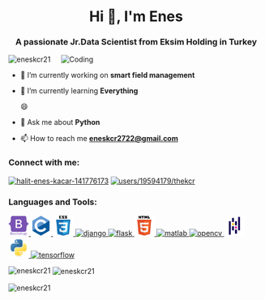 <h1 align="center">Hi 👋, I'm Enes</h1>
<h3 align="center">A passionate Jr.Data Scientist from Eksim Holding in Turkey</h3>
<img align="right" alt="Coding" width="400" src="https://i.gifer.com/origin/c5/c5056fe916b043776e98d6149847ffbd.gif"/></a>

<p align="left"> <img src="https://komarev.com/ghpvc/?username=eneskcr21&label=Profile%20views&color=0e75b6&style=flat" alt="eneskcr21" /> </p>

- 🔭 I’m currently working on **smart field management**

- 🌱 I’m currently learning **Everything** <p>&#128516;</p>

- 💬 Ask me about **Python**

- 📫 How to reach me **eneskcr2722@gmail.com**

<h3 align="left">Connect with me:</h3>
<p align="left">
<a href="https://linkedin.com/in/halit-enes-kacar-141776173" target="blank"><img align="center" src="https://raw.githubusercontent.com/rahuldkjain/github-profile-readme-generator/master/src/images/icons/Social/linked-in-alt.svg" alt="halit-enes-kacar-141776173" height="30" width="40" /></a>
<a href="https://stackoverflow.com/users/19594179/thekcr" target="blank"><img align="center" src="https://raw.githubusercontent.com/rahuldkjain/github-profile-readme-generator/master/src/images/icons/Social/stack-overflow.svg" alt="users/19594179/thekcr" height="30" width="40" /></a>
</p>

<h3 align="left">Languages and Tools:</h3>
<p align="left"> <a href="https://getbootstrap.com" target="_blank" rel="noreferrer"> <img src="https://raw.githubusercontent.com/devicons/devicon/master/icons/bootstrap/bootstrap-plain-wordmark.svg" alt="bootstrap" width="40" height="40"/> </a> <a href="https://www.cprogramming.com/" target="_blank" rel="noreferrer"> <img src="https://raw.githubusercontent.com/devicons/devicon/master/icons/c/c-original.svg" alt="c" width="40" height="40"/> </a> <a href="https://www.w3schools.com/css/" target="_blank" rel="noreferrer"> <img src="https://raw.githubusercontent.com/devicons/devicon/master/icons/css3/css3-original-wordmark.svg" alt="css3" width="40" height="40"/> </a> <a href="https://www.djangoproject.com/" target="_blank" rel="noreferrer"> <img src="https://cdn.worldvectorlogo.com/logos/django.svg" alt="django" width="40" height="40"/> </a> <a href="https://flask.palletsprojects.com/" target="_blank" rel="noreferrer"> <img src="https://www.vectorlogo.zone/logos/pocoo_flask/pocoo_flask-icon.svg" alt="flask" width="40" height="40"/> </a> <a href="https://www.w3.org/html/" target="_blank" rel="noreferrer"> <img src="https://raw.githubusercontent.com/devicons/devicon/master/icons/html5/html5-original-wordmark.svg" alt="html5" width="40" height="40"/> </a> <a href="https://www.mathworks.com/" target="_blank" rel="noreferrer"> <img src="https://upload.wikimedia.org/wikipedia/commons/2/21/Matlab_Logo.png" alt="matlab" width="40" height="40"/> </a> <a href="https://opencv.org/" target="_blank" rel="noreferrer"> <img src="https://www.vectorlogo.zone/logos/opencv/opencv-icon.svg" alt="opencv" width="40" height="40"/> </a> <a href="https://pandas.pydata.org/" target="_blank" rel="noreferrer"> <img src="https://raw.githubusercontent.com/devicons/devicon/2ae2a900d2f041da66e950e4d48052658d850630/icons/pandas/pandas-original.svg" alt="pandas" width="40" height="40"/> </a> <a href="https://www.python.org" target="_blank" rel="noreferrer"> <img src="https://raw.githubusercontent.com/devicons/devicon/master/icons/python/python-original.svg" alt="python" width="40" height="40"/> </a> <a href="https://www.tensorflow.org" target="_blank" rel="noreferrer"> <img src="https://www.vectorlogo.zone/logos/tensorflow/tensorflow-icon.svg" alt="tensorflow" width="40" height="40"/> </a> </p>

<p><img align="left" src="https://github-readme-stats.vercel.app/api/top-langs?username=eneskcr21&show_icons=true&locale=en&layout=compact" alt="eneskcr21" /></p>

<p>&nbsp;<img align="center" src="https://github-readme-stats.vercel.app/api?username=eneskcr21&show_icons=true&locale=en" alt="eneskcr21" /></p>

<p><img align="center" src="https://github-readme-streak-stats.herokuapp.com/?user=eneskcr21&" alt="eneskcr21" /></p>
